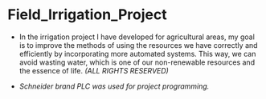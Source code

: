 # Field_Irrigation_Project
* In the irrigation project I have developed for agricultural areas, my goal is to improve the methods of using the resources we have correctly and efficiently by incorporating more automated systems. This way, we can avoid wasting water, which is one of our non-renewable resources and the essence of life. *(ALL RIGHTS RESERVED)*


* *Schneider brand PLC was used for project programming.*


